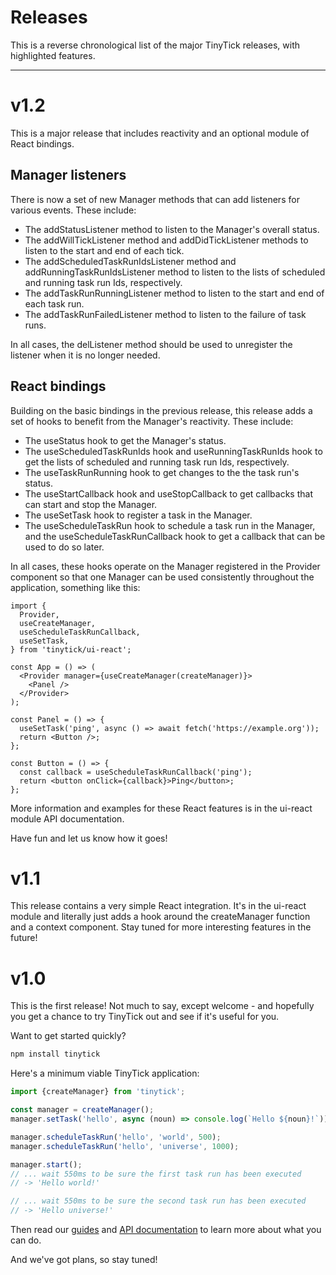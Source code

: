 # Releases

This is a reverse chronological list of the major TinyTick releases, with
highlighted features.

---

# v1.2

This is a major release that includes reactivity and an optional module of React
bindings.

## Manager listeners

There is now a set of new Manager methods that can add listeners for various
events. These include:

- The addStatusListener method to listen to the Manager's overall status.
- The addWillTickListener method and addDidTickListener methods to listen to the
  start and end of each tick.
- The addScheduledTaskRunIdsListener method and addRunningTaskRunIdsListener
  method to listen to the lists of scheduled and running task run Ids,
  respectively.
- The addTaskRunRunningListener method to listen to the start and end of each
  task run.
- The addTaskRunFailedListener method to listen to the failure of task runs.

In all cases, the delListener method should be used to unregister the listener
when it is no longer needed.

## React bindings

Building on the basic bindings in the previous release, this release adds a set
of hooks to benefit from the Manager's reactivity. These include:

- The useStatus hook to get the Manager's status.
- The useScheduledTaskRunIds hook and useRunningTaskRunIds hook to get the lists
  of scheduled and running task run Ids, respectively.
- The useTaskRunRunning hook to get changes to the the task run's status.
- The useStartCallback hook and useStopCallback to get callbacks that can start
  and stop the Manager.
- The useSetTask hook to register a task in the Manager.
- The useScheduleTaskRun hook to schedule a task run in the Manager, and the
  useScheduleTaskRunCallback hook to get a callback that can be used to do so
  later.

In all cases, these hooks operate on the Manager registered in the Provider
component so that one Manager can be used consistently throughout the
application, something like this:

```tsx yolo
import {
  Provider,
  useCreateManager,
  useScheduleTaskRunCallback,
  useSetTask,
} from 'tinytick/ui-react';

const App = () => (
  <Provider manager={useCreateManager(createManager)}>
    <Panel />
  </Provider>
);

const Panel = () => {
  useSetTask('ping', async () => await fetch('https://example.org'));
  return <Button />;
};

const Button = () => {
  const callback = useScheduleTaskRunCallback('ping');
  return <button onClick={callback}>Ping</button>;
};
```

More information and examples for these React features is in the ui-react module
API documentation.

Have fun and let us know how it goes!

# v1.1

This release contains a very simple React integration. It's in the ui-react
module and literally just adds a hook around the createManager function and a
context component. Stay tuned for more interesting features in the future!

# v1.0

This is the first release! Not much to say, except welcome - and hopefully you
get a chance to try TinyTick out and see if it's useful for you.

Want to get started quickly?

```sh
npm install tinytick
```

Here's a minimum viable TinyTick application:

```js
import {createManager} from 'tinytick';

const manager = createManager();
manager.setTask('hello', async (noun) => console.log(`Hello ${noun}!`));

manager.scheduleTaskRun('hello', 'world', 500);
manager.scheduleTaskRun('hello', 'universe', 1000);

manager.start();
// ... wait 550ms to be sure the first task run has been executed
// -> 'Hello world!'

// ... wait 550ms to be sure the second task run has been executed
// -> 'Hello universe!'
```

Then read our [guides](/guides/) and [API
documentation](/api/tinytick/interfaces/manager/manager/) to learn more about
what you can do.

And we've got plans, so stay tuned!
